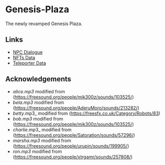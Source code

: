 # Genesis-Plaza

The newly revamped Genesis Plaza.

## Links
- [NPC Dialogue](https://docs.google.com/spreadsheets/d/1cpD_T0jgLFA0zrU5izp5y60Q2nof2ok-Eof1mbTBfgE/edit?usp=sharing) 
- [NFTs Data](https://docs.google.com/spreadsheets/d/157IMZB91LFsBRnEofxlBO0nqjDAWLITOFLWnA414Pck/edit?usp=sharing)
- [Teleporter Data](https://docs.google.com/spreadsheets/d/1Hhv_B8lq9hDAmONi9iqcBRZXN2TIoaNx6SKs71Cfqj8/edit?usp=sharing)

## Acknowledgements
- _alice.mp3_ modified from (https://freesound.org/people/mik300z/sounds/103525/)
- _bela.mp3_ modified from (https://freesound.org/people/AderuMoro/sounds/213282/)
- _betty_.mp3_ modified from (https://freesfx.co.uk/Category/Robots/83)
- _bob.mp3_ modified from (https://freesound.org/people/mik300z/sounds/103525/) 
- _charlie_.mp3_ modified from (https://freesound.org/people/Satoration/sounds/57296/) 
- _marsha.mp3_ modified from (https://freesound.org/people/urupin/sounds/199905/)
- _ron.mp3_ modified from (https://freesound.org/people/xtrgamr/sounds/257808/)
